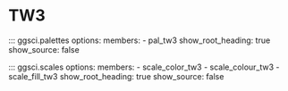 # TW3

::: ggsci.palettes
    options:
      members:
        - pal_tw3
      show_root_heading: true
      show_source: false

::: ggsci.scales
    options:
      members:
        - scale_color_tw3
        - scale_colour_tw3
        - scale_fill_tw3
      show_root_heading: true
      show_source: false
